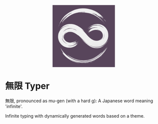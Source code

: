 <div align="center"><img align="center" src="./docs/logo.png" alt="logo" height="200"></div>

# 無限 Typer
無限, pronounced as mu-gen (with a hard g): A Japanese word meaning 'infinite'.

Infinite typing with dynamically generated words based on a theme.
